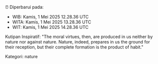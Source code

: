 ⏰ Diperbarui pada:
- WIB: Kamis, 1 Mei 2025 12.28.36 UTC
- WITA: Kamis, 1 Mei 2025 13.28.36 UTC
- WIT: Kamis, 1 Mei 2025 14.28.36 UTC

Kutipan Inspiratif:
"The moral virtues, then, are produced in us neither by nature nor against nature. Nature, indeed, prepares in us the ground for their reception, but their complete formation is the product of habit."


Kategori: nature

